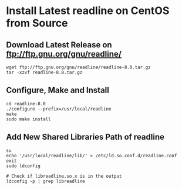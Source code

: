 # Install Latest readline on CentOS from Source

## Download Latest Release on <ftp://ftp.gnu.org/gnu/readline/>

    wget ftp://ftp.gnu.org/gnu/readline/readline-8.0.tar.gz
    tar -xzvf readline-8.0.tar.gz

## Configure, Make and Install

    cd readline-8.0
    ./configure --prefix=/usr/local/readline
    make
    sudo make install

## Add New Shared Libraries Path of readline

    su
    echo '/usr/local/readline/lib/' > /etc/ld.so.conf.d/readline.conf
    exit
    sudo ldconfig
      
    # Check if libreadline.so.x is in the output
    ldconfig -p | grep libreadline
